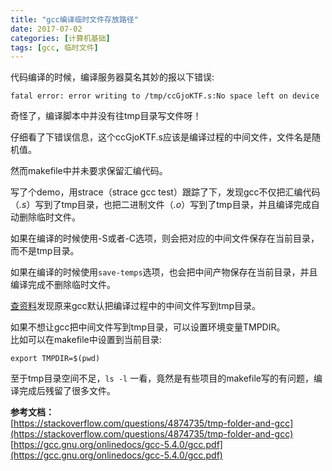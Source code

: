```yaml
---
title: "gcc编译临时文件存放路径"
date: 2017-07-02  
categories: [计算机基础]  
tags: [gcc, 临时文件] 
---
```


代码编译的时候，编译服务器莫名其妙的报以下错误:

```console
fatal error: error writing to /tmp/ccGjoKTF.s:No space left on device
```
  
奇怪了，编译脚本中并没有往tmp目录写文件呀！  

仔细看了下错误信息，这个ccGjoKTF.s应该是编译过程的中间文件，文件名是随机值。

然而makefile中并未要求保留汇编代码。  

写了个demo，用strace（strace gcc test）跟踪了下，发现gcc不仅把汇编代码（*.s*）写到了tmp目录，也把二进制文件（*.o*）写到了tmp目录，并且编译完成自动删除临时文件。  

如果在编译的时候使用-S或者-C选项，则会把对应的中间文件保存在当前目录，而不是tmp目录。  

如果在编译的时候使用`save-temps`选项，也会把中间产物保存在当前目录，并且编译完成不删除临时文件。

[查资料](https://stackoverflow.com/questions/4874735/tmp-folder-and-gcc)发现原来gcc默认把编译过程中的中间文件写到tmp目录。

如果不想让gcc把中间文件写到tmp目录，可以设置环境变量TMPDIR。  
比如可以在makefile中设置到当前目录:

```console
export TMPDIR=$(pwd)
```

至于tmp目录空间不足，`ls -l` 一看，竟然是有些项目的makefile写的有问题，编译完成后残留了很多文件。  


**参考文档：**  
[https://stackoverflow.com/questions/4874735/tmp-folder-and-gcc](https://stackoverflow.com/questions/4874735/tmp-folder-and-gcc)  
[https://gcc.gnu.org/onlinedocs/gcc-5.4.0/gcc.pdf](https://gcc.gnu.org/onlinedocs/gcc-5.4.0/gcc.pdf)
